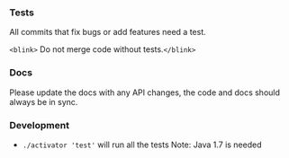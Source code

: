 ### Tests

All commits that fix bugs or add features need a test.

`<blink>` Do not merge code without tests.`</blink>`

### Docs

Please update the docs with any API changes, the code and docs should
always be in sync.

### Development

- `./activator 'test'` will run all the tests
Note: Java 1.7 is needed
